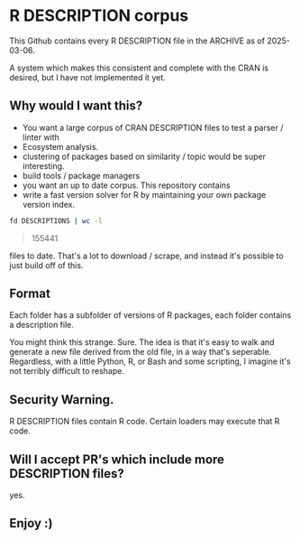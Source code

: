 # R DESCRIPTION corpus 

This Github contains every R DESCRIPTION file in the ARCHIVE as of 2025-03-06.

A system which makes this consistent and complete with the CRAN is desired, but
I have not implemented it yet.

## Why would I want this?

 - You want a large corpus of CRAN DESCRIPTION files to test a parser / linter with
 - Ecosystem analysis.
  - clustering of packages based on similarity / topic would be super interesting.
 - build tools / package managers
 - you want an up to date corpus. This repository contains
 - write a fast version solver for R by maintaining your own package version index.

```bash
fd DESCRIPTIONS | wc -l
```
 > 155441

files to date. That's a lot to download / scrape, and instead it's possible to just
build off of this.

## Format

Each folder has a subfolder of versions of R packages, each folder contains a description file.

You might think this strange. Sure. The idea is that it's easy to walk and generate
a new file derived from the old file, in a way that's seperable. Regardless,
with a little Python, R, or Bash and some scripting, I imagine it's not terribly difficult to reshape.

## Security Warning.

R DESCRIPTION files contain R code. Certain loaders may execute that R code.

## Will I accept PR's which include more DESCRIPTION files?

yes.

## Enjoy :) 
